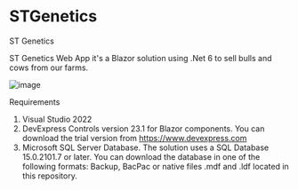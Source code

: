 # STGenetics
ST Genetics

ST Genetics Web App it's a Blazor solution using .Net 6 to sell bulls and cows from our farms.

![image](https://github.com/jairofonseca/STGenetics/assets/15929269/98e670b8-605c-4096-9dec-14b16807a28e)

Requirements

1. Visual Studio 2022
2. DevExpress Controls version 23.1 for Blazor components. You can download the trial version from https://www.devexpress.com
3. Microsoft SQL Server Database. The solution uses a SQL Database 15.0.2101.7 or later. You can download the database in one of the following formats: Backup, BacPac or native files .mdf and .ldf located in this repository.
